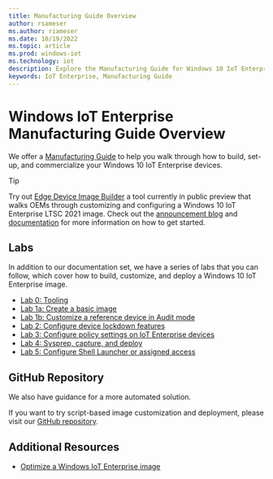 ```yaml
---
title: Manufacturing Guide Overview
author: rsameser
ms.author: riameser
ms.date: 10/19/2022
ms.topic: article
ms.prod: windows-iot
ms.technology: iot
description: Explore the Manufacturing Guide for Windows 10 IoT Enterprise.
keywords: IoT Enterprise, Manufacturing Guide
---
```


# Windows IoT Enterprise Manufacturing Guide Overview
We offer a [Manufacturing Guide](/windows-hardware/manufacture/desktop/iot-ent-overview) to help you walk through how to build, set-up, and commercialize your Windows 10 IoT Enterprise devices.

> [!TIP]
> Try out [Edge Device Image Builder](https://aka.ms/EDIBPublicPreviewRelease) a tool currently in public preview that walks OEMs through customizing and configuring a Windows 10 IoT Enterprise LTSC 2021 image. Check out the [announcement blog](https://aka.ms/EDIBPublicPreviewBlog) and [documentation](https://aka.ms/EDIBDocumentation) for more information on how to get started.

## Labs
In addition to our documentation set, we have a series of labs that you can follow, which cover how to build, customize, and deploy a Windows 10 IoT Enterprise image.

* [Lab 0: Tooling](/windows-hardware/manufacture/desktop/iot-ent-get-the-tools-you-need)
* [Lab 1a: Create a basic image](/windows-hardware/manufacture/desktop/iot-ent-create-a-basic-image)
* [Lab 1b: Customize a reference device in Audit mode](/windows-hardware/manufacture/desktop/iot-ent-customize-the-reference-device-in-audit-mode)
* [Lab 2: Configure device lockdown features](/windows-hardware/manufacture/desktop/iot-ent-configure-policy-settings)
* [Lab 3: Configure policy settings on IoT Enterprise devices](/windows-hardware/manufacture/desktop/iot-ent-configure-policy-settings)
* [Lab 4: Sysprep, capture, and deploy](/windows-hardware/manufacture/desktop/iot-ent-sysprep-capture-deploy)
* [Lab 5: Configure Shell Launcher or assigned access](/windows-hardware/manufacture/desktop/iot-ent-shell-launcher-app-launcher)


## GitHub Repository
We also have guidance for a more automated solution.

If you want to try script-based image customization and deployment, please visit our [GitHub repository](https://github.com/ms-iot/windows-iotent-deploy).

## Additional Resources
* [Optimize a Windows IoT Enterprise image](/windows-hardware/manufacture/desktop/iot-ent-optimize-images)
